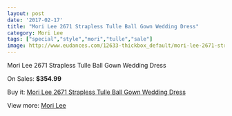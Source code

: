 ```yaml
---
layout: post
date: '2017-02-17'
title: "Mori Lee 2671 Strapless Tulle Ball Gown Wedding Dress"
category: Mori Lee
tags: ["special","style","mori","tulle","sale"]
image: http://www.eudances.com/12633-thickbox_default/mori-lee-2671-strapless-tulle-ball-gown-wedding-dress.jpg
---
```

Mori Lee 2671 Strapless Tulle Ball Gown Wedding Dress

On Sales: **$354.99**
<a href="https://www.eudances.com/en/mori-lee/3887-mori-lee-2671-strapless-tulle-ball-gown-wedding-dress.html"><amp-img layout="responsive" width="600" height="600" src="//www.eudances.com/12633-thickbox_default/mori-lee-2671-strapless-tulle-ball-gown-wedding-dress.jpg" alt="Mori Lee 2671 Strapless Tulle Ball Gown Wedding Dress 0" /></a>
<a href="https://www.eudances.com/en/mori-lee/3887-mori-lee-2671-strapless-tulle-ball-gown-wedding-dress.html"><amp-img layout="responsive" width="600" height="600" src="//www.eudances.com/12638-thickbox_default/mori-lee-2671-strapless-tulle-ball-gown-wedding-dress.jpg" alt="Mori Lee 2671 Strapless Tulle Ball Gown Wedding Dress 1" /></a>
<a href="https://www.eudances.com/en/mori-lee/3887-mori-lee-2671-strapless-tulle-ball-gown-wedding-dress.html"><amp-img layout="responsive" width="600" height="600" src="//www.eudances.com/12637-thickbox_default/mori-lee-2671-strapless-tulle-ball-gown-wedding-dress.jpg" alt="Mori Lee 2671 Strapless Tulle Ball Gown Wedding Dress 2" /></a>
<a href="https://www.eudances.com/en/mori-lee/3887-mori-lee-2671-strapless-tulle-ball-gown-wedding-dress.html"><amp-img layout="responsive" width="600" height="600" src="//www.eudances.com/12636-thickbox_default/mori-lee-2671-strapless-tulle-ball-gown-wedding-dress.jpg" alt="Mori Lee 2671 Strapless Tulle Ball Gown Wedding Dress 3" /></a>
<a href="https://www.eudances.com/en/mori-lee/3887-mori-lee-2671-strapless-tulle-ball-gown-wedding-dress.html"><amp-img layout="responsive" width="600" height="600" src="//www.eudances.com/12635-thickbox_default/mori-lee-2671-strapless-tulle-ball-gown-wedding-dress.jpg" alt="Mori Lee 2671 Strapless Tulle Ball Gown Wedding Dress 4" /></a>
<a href="https://www.eudances.com/en/mori-lee/3887-mori-lee-2671-strapless-tulle-ball-gown-wedding-dress.html"><amp-img layout="responsive" width="600" height="600" src="//www.eudances.com/12634-thickbox_default/mori-lee-2671-strapless-tulle-ball-gown-wedding-dress.jpg" alt="Mori Lee 2671 Strapless Tulle Ball Gown Wedding Dress 5" /></a>

Buy it: [Mori Lee 2671 Strapless Tulle Ball Gown Wedding Dress](https://www.eudances.com/en/mori-lee/3887-mori-lee-2671-strapless-tulle-ball-gown-wedding-dress.html "Mori Lee 2671 Strapless Tulle Ball Gown Wedding Dress")

View more: [Mori Lee](https://www.eudances.com/en/9-mori-lee "Mori Lee")
